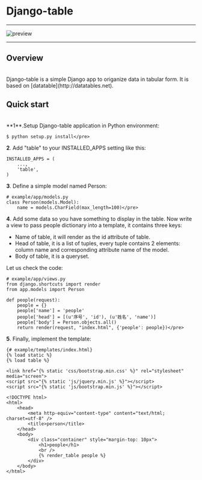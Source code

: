 # Django-table

_____________________________________________________________________

![preview](http://redmine.funshion.com/redmine/attachments/download/54280/django-table.png)
_____________________________________________________________________

## Overview
<br>
Django-table is a simple Django app to origanize data in tabular form.
It is based on [datatable](http://datatables.net).

## Quick start
<br>
**1**.Setup Django-table application in Python environment:<br>

    $ python setup.py install</pre>

**2**. Add "table" to your INSTALLED_APPS setting like this:<br>

    INSTALLED_APPS = (
        ...,
        'table',
    )

**3**. Define a simple model named Person:<br>

    # example/app/models.py
    class Person(models.Model):
        name = models.CharField(max_length=100)</pre>

**4**. Add some data so you have something to display in the table. Now write a view to pass people dictionary into a template, it contains three keys:<br>

- Name of table, it will render as the id attribute of table.<br>
- Head of table, it is a list of tuples, every tuple contains 2 elements: column name and corresponding attribute name of the model.<br>
- Body of table, it is a queryset.

Let us check the code:<br>

    # example/app/views.py
    from django.shortcuts import render
    from app.models import Person

    def people(request):
        people = {}
        people['name'] = 'people'
        people['head'] = [(u'序号', 'id'), (u'姓名', 'name')]
        people['body'] = Person.objects.all()
        return render(request, "index.html", {'people': people})</pre>

**5**. Finally, implement the template:<br>

    {# example/templates/index.html}
    {% load static %}
    {% load table %}

    <link href="{% static 'css/bootstrap.min.css' %}" rel="stylesheet" media="screen">
    <script src="{% static 'js/jquery.min.js' %}"></script>
    <script src="{% static 'js/bootstrap.min.js' %}"></script>

    <!DOCTYPE html>
    <html>
        <head>
            <meta http-equiv="content-type" content="text/html; charset=utf-8" />
            <title>person</title>
        </head>
        <body>
            <div class="container" style="margin-top: 10px">
                <h1>people</h1>
                <br />
                {% render_table people %}
            </div>
        </body>
    </html>

